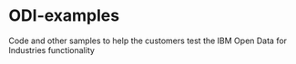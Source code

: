 # ODI-examples
Code and other samples to help the customers test the IBM Open Data for Industries functionality
